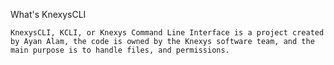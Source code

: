 What's KnexysCLI

    KnexysCLI, KCLI, or Knexys Command Line Interface is a project created by Ayan Alam, the code is owned by the Knexys software team, and the main purpose is to handle files, and permissions.
